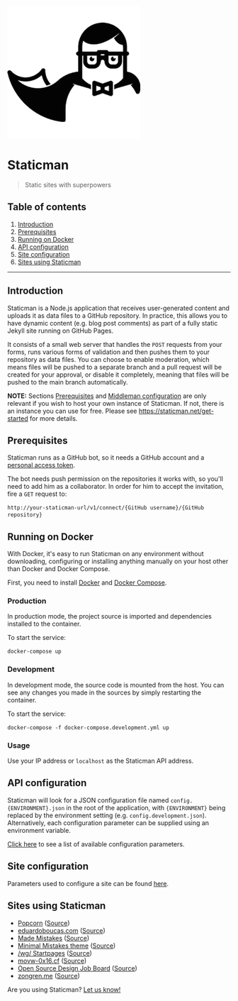 <img src="logo.png" width="300">

# Staticman

> Static sites with superpowers

## Table of contents

1. [Introduction](#introduction)
1. [Prerequisites](#prerequisites)
1. [Running on Docker](#running-on-docker)
1. [API configuration](#api-configuration)
1. [Site configuration](#site-configuration)
1. [Sites using Staticman](#sites-using-staticman)

---

## Introduction

Staticman is a Node.js application that receives user-generated content and uploads it as data files to a GitHub repository. In practice, this allows you to have dynamic content (e.g. blog post comments) as part of a fully static Jekyll site running on GitHub Pages.

It consists of a small web server that handles the `POST` requests from your forms, runs various forms of validation and then pushes them to your repository as data files. You can choose to enable moderation, which means files will be pushed to a separate branch and a pull request will be created for your approval, or disable it completely, meaning that files will be pushed to the main branch automatically.

**NOTE:** Sections [Prerequisites](#prerequisites) and [Middleman configuration](#middleman-configuration) are only relevant if you wish to host your own instance of Staticman. If not, there is an instance you can use for free. Please see  https://staticman.net/get-started for more details.

## Prerequisites

Staticman runs as a GitHub bot, so it needs a GitHub account and a [personal access token](https://help.github.com/articles/creating-an-access-token-for-command-line-use/).

The bot needs push permission on the repositories it works with, so you'll need to add him as a collaborator. In order for him to accept the invitation, fire a `GET` request to:

```
http://your-staticman-url/v1/connect/{GitHub username}/{GitHub repository}
```

## Running on Docker

With Docker, it's easy to run Staticman on any environment without downloading, configuring or installing anything manually on your host other than Docker and Docker Compose.

First, you need to install [Docker](https://docs.docker.com/engine/installation/) and [Docker Compose](https://docs.docker.com/compose/install/).

### Production

In production mode, the project source is imported and dependencies installed to the container.

To start the service:  

```shell
docker-compose up
```

### Development

In development mode, the source code is mounted from the host. You can see any changes you made in the sources by simply restarting the container.

To start the service: 

```shell 
docker-compose -f docker-compose.development.yml up
```

### Usage

Use your IP address or `localhost` as the Staticman API address.

## API configuration

Staticman will look for a JSON configuration file named `config.{ENVIRONMENT}.json` in the root of the application, with `{ENVIRONMENT}` being replaced by the environment setting (e.g. `config.development.json`). Alternatively, each configuration parameter can be supplied using an environment variable.

[Click here](https://staticman.net/docs/api) to see a list of available configuration parameters.

## Site configuration

Parameters used to configure a site can be found [here](https://staticman.net/docs/configuration).

## Sites using Staticman

- [Popcorn](http://popcorn.staticman.net) ([Source](https://github.com/eduardoboucas/popcorn))
- [eduardoboucas.com](https://eduardoboucas.com) ([Source](https://github.com/eduardoboucas/eduardoboucas.github.io))
- [Made Mistakes](https://mademistakes.com/) ([Source](https://github.com/mmistakes/made-mistakes-jekyll))
- [Minimal Mistakes theme](https://mmistakes.github.io/minimal-mistakes/) ([Source](https://github.com/mmistakes/minimal-mistakes))
- [/wg/ Startpages](http://startpages.cf/) ([Source](https://github.com/twentytwoo/startpages.cf))
- [movw-0x16.cf](http://movw-0x16.cf/) ([Source](https://github.com/twentytwoo/movw-0x16))
- [Open Source Design Job Board](http://opensourcedesign.net/jobs/) ([Source](https://github.com/opensourcedesign/jobs/))
- [zongren.me](https://zongren.me/) ([Source](https://gitlab.com/zongren/zongren.gitlab.io/)) 


Are you using Staticman? [Let us know!](https://github.com/eduardoboucas/staticman/edit/master/README.md)

